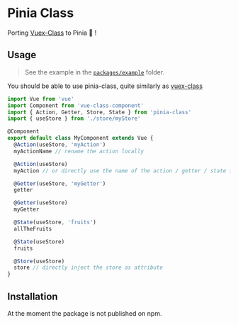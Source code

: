 # Pinia Class

Porting [Vuex-Class][u:vc] to Pinia 🍍 !

## Usage

> See the example in the [`packages/example`](./packages/examples) folder.

You should be able to use pinia-class, quite similarly as [vuex-class][u:vc]

```typescript
import Vue from 'vue'
import Component from 'vue-class-component'
import { Action, Getter, Store, State } from 'pinia-class'
import { useStore } from './store/myStore'

@Component
export default class MyComponent extends Vue {
  @Action(useStore, 'myAction')
  myActionName // rename the action locally

  @Action(useStore)
  myAction // or directly use the name of the action / getter / state for the class attribute

  @Getter(useStore, 'myGetter')
  getter

  @Getter(useStore)
  myGetter

  @State(useStore, 'fruits')
  allTheFruits

  @State(useStore)
  fruits

  @Store(useStore)
  store // directly inject the store as attribute
}
```

## Installation

At the moment the package is not published on npm.

[u:vc]: https://github.com/ktsn/vuex-class

